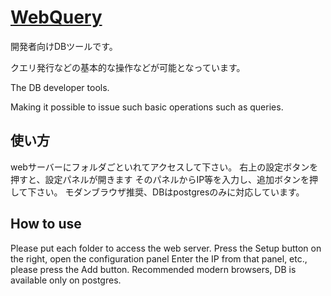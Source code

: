 [WebQuery](http://space-i.com/)
================================


開発者向けDBツールです。

クエリ発行などの基本的な操作などが可能となっています。


The DB developer tools.

Making it possible to issue such basic operations such as queries.

使い方
---

webサーバーにフォルダごといれてアクセスして下さい。
右上の設定ボタンを押すと、設定パネルが開きます
そのパネルからIP等を入力し、追加ボタンを押して下さい。
モダンブラウザ推奨、DBはpostgresのみに対応しています。



How to use
---

Please put each folder to access the web server.
Press the Setup button on the right, open the configuration panel
Enter the IP from that panel, etc., please press the Add button.
Recommended modern browsers, DB is available only on postgres.